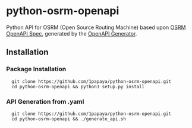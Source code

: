 # python-osrm-openapi
Python API for OSRM (Open Source Routing Machine) based upon [OSRM OpenAPI Spec](https://github.com/1papaya/osrm-openapi), generated by the [OpenAPI Generator](https://openapi-generator.tech).

## Installation

### Package Installation

   ```shell
     git clone https://github.com/1papaya/python-osrm-openapi.git
     cd python-osrm-openapi && python3 setup.py install
   ```
   
### API Generation from .yaml

   ```shell
     git clone https://github.com/1papaya/python-osrm-openapi.git
     cd python-osrm-openapi && ./generate_api.sh
   ```
